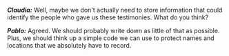***Claudia:*** Well, maybe we don't actually need to store information that could identify the people who gave us these testimonies. What do you think?

***Pablo:*** Agreed. We should probably write down as little of that as possible. Plus, we should think up a simple code we can use to protect names and locations that we absolutely have to record.	
